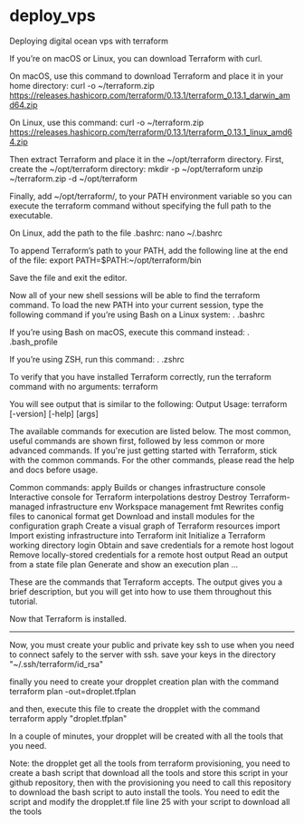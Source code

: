 # deploy_vps
Deploying digital ocean vps with terraform


If you’re on macOS or Linux, you can download Terraform with curl.

On macOS, use this command to download Terraform and place it in your home directory:
curl -o ~/terraform.zip https://releases.hashicorp.com/terraform/0.13.1/terraform_0.13.1_darwin_amd64.zip 

On Linux, use this command:
curl -o ~/terraform.zip https://releases.hashicorp.com/terraform/0.13.1/terraform_0.13.1_linux_amd64.zip 

Then extract Terraform and place it in the ~/opt/terraform directory. First, create the ~/opt/terraform directory:
mkdir -p ~/opt/terraform
unzip ~/terraform.zip -d ~/opt/terraform

Finally, add ~/opt/terraform/, to your PATH environment variable so you can execute the terraform command without specifying the full path to the executable.

On Linux, add the path to the file .bashrc:
nano ~/.bashrc

To append Terraform’s path to your PATH, add the following line at the end of the file:
export PATH=$PATH:~/opt/terraform/bin

Save the file and exit the editor.

Now all of your new shell sessions will be able to find the terraform command. To load the new PATH into your current session, type the following command if you’re using Bash on a Linux system:
. .bashrc

If you’re using Bash on macOS, execute this command instead:
. .bash_profile

If you’re using ZSH, run this command:
. .zshrc

To verify that you have installed Terraform correctly, run the terraform command with no arguments:
terraform

You will see output that is similar to the following:
Output
Usage: terraform [-version] [-help] <command> [args]

The available commands for execution are listed below.
The most common, useful commands are shown first, followed by
less common or more advanced commands. If you're just getting
started with Terraform, stick with the common commands. For the
other commands, please read the help and docs before usage.

Common commands:
    apply              Builds or changes infrastructure
    console            Interactive console for Terraform interpolations
    destroy            Destroy Terraform-managed infrastructure
    env                Workspace management
    fmt                Rewrites config files to canonical format
    get                Download and install modules for the configuration
    graph              Create a visual graph of Terraform resources
    import             Import existing infrastructure into Terraform
    init               Initialize a Terraform working directory
    login              Obtain and save credentials for a remote host
    logout             Remove locally-stored credentials for a remote host
    output             Read an output from a state file
    plan               Generate and show an execution plan
    ...
    
These are the commands that Terraform accepts. The output gives you a brief description, but you will get into how to use them throughout this tutorial.

Now that Terraform is installed.

_________________________________________________________________________________________________________________________________________________________

Now, you must create your public and private key ssh to use when you need to connect safely to the server with ssh. save your keys in the directory "~/.ssh/terraform/id_rsa"

finally you need to create your dropplet creation plan with the command
terraform plan -out=droplet.tfplan

and then, execute this file to create the dropplet with the command 
terraform apply "droplet.tfplan" 


In a couple of minutes, your dropplet will be created with all the tools that you need.


Note: the dropplet get all the tools from terraform provisioning, you need to create a bash script that download all the tools and store this script in your github repository, then with the provisioning you need to call this repository to download the bash script to auto install the tools. You need to edit the script and modify the dropplet.tf file line 25 with your script to download all the tools
